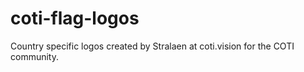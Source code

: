 # coti-flag-logos
Country specific logos created by Stralaen at coti.vision for the COTI community.
